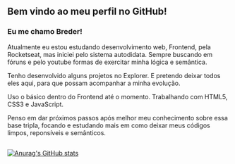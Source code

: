 ## Bem vindo ao meu perfil no GitHub!
###  Eu me chamo Breder!

Atualmente eu estou estudando desenvolvimento web, Frontend, pela Rocketseat, mas iniciei pelo sistema autodidata. Sempre buscando em fóruns e pelo youtube formas de exercitar minha lógica e semântica.

Tenho desenvolvido alguns projetos no Explorer. E pretendo deixar todos eles aqui, para que possam acompanhar a minha evolução.

Uso o básico dentro do Frontend até o momento. 
Trabalhando com HTML5, CSS3 e JavaScript.

Penso em dar próximos passos após melhor meu conhecimento sobre essa base tripla, focando e estudando mais em como deixar meus códigos limpos, reponsíveis e semânticos.


##

[![Anurag's GitHub stats](https://github-readme-stats.vercel.app/api?username=Cout098&theme=onedark)](https://github.com/anuraghazra/github-readme-stats)
